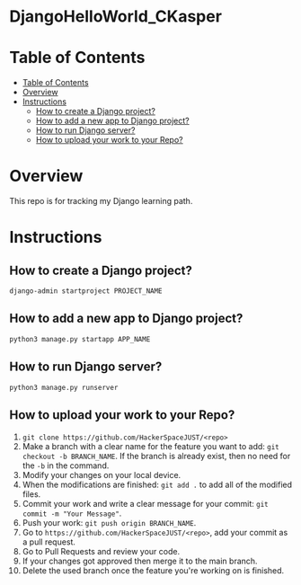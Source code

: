 # DjangoHelloWorld_CKasper

# Table of Contents
* [Table of Contents](#Table-of-Contents)
* [Overview](#overview)
* [Instructions](#instructions)
    * [How to create a Django project?](#How-to-create-a-Django-project)
    * [How to add a new app to Django project?](#How-to-add-a-new-app-to-Django-project)
    * [How to run Django server?](#How-to-run-Django-server)
    * [How to upload your work to your Repo?](#How-to-upload-your-work-to-your-Repo)

# Overview
This repo is for tracking my Django learning path.

# Instructions
## How to create a Django project?
```
django-admin startproject PROJECT_NAME
```

## How to add a new app to Django project?
```
python3 manage.py startapp APP_NAME
```

## How to run Django server?
```
python3 manage.py runserver
```

## How to upload your work to your Repo?
1. `git clone https://github.com/HackerSpaceJUST/<repo>`
1. Make a branch with a clear name for the feature you want to add: `git checkout -b BRANCH_NAME`. If the branch is already exist, then no need for the `-b` in the command.
1. Modify your changes on your local device.
1. When the modifications are finished: `git add .` to add all of the modified files.
1. Commit your work and write a clear message for your commit: `git commit -m "Your Message"`.
1. Push your work: `git push origin BRANCH_NAME`.
1. Go to `https://github.com/HackerSpaceJUST/<repo>`, add your commit as a pull request.
1. Go to Pull Requests and review your code.
1. If your changes got approved then merge it to the main branch.
1. Delete the used branch once the feature you're working on is finished.